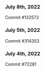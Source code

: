### July 8th, 2022

Commit #132572

### July 5th, 2022

Commit #314353


### July 4th, 2022

Commit #72281
